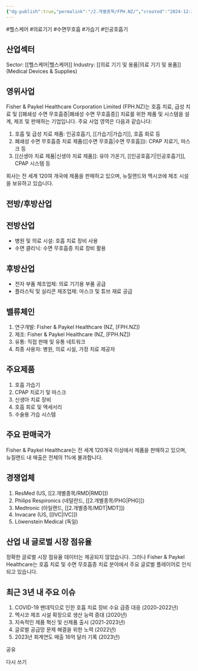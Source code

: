 ```yaml
---
{"dg-publish":true,"permalink":"/2.개별종목/FPH.NZ/","created":"2024-12-24T12:02:42.787+09:00","updated":"2025-06-03T20:05:59.098+09:00"}
---
```


#헬스케어 #의료기기 #수면무호흡 #가습기 #인공호흡기 


## 산업섹터

Sector: [[헬스케어\|헬스케어]]
Industry: [[의료 기기 및 용품\|의료 기기 및 용품]](Medical Devices & Supplies)

## 영위사업

Fisher & Paykel Healthcare Corporation Limited (FPH.NZ)는 호흡 치료, 급성 치료 및 [[폐쇄성 수면 무호흡증\|폐쇄성 수면 무호흡증]] 치료를 위한 제품 및 시스템을 설계, 제조 및 판매하는 기업입니다. 주요 사업 영역은 다음과 같습니다:

1. 호흡 및 급성 치료 제품: 인공호흡기, [[가습기\|가습기]], 호흡 회로 등
2. 폐쇄성 수면 무호흡증 치료 제품([[수면 무호흡\|수면 무호흡]]): CPAP 치료기, 마스크 등
3. [[신생아 치료 제품\|신생아 치료 제품]]: 유아 가온기, [[인공호흡기\|인공호흡기]], CPAP 시스템 등

회사는 전 세계 120여 개국에 제품을 판매하고 있으며, 뉴질랜드와 멕시코에 제조 시설을 보유하고 있습니다.

## 전방/후방산업

## 전방산업

- 병원 및 의료 시설: 호흡 치료 장비 사용
- 수면 클리닉: 수면 무호흡증 치료 장비 활용

## 후방산업

- 전자 부품 제조업체: 의료 기기용 부품 공급
- 플라스틱 및 실리콘 제조업체: 마스크 및 튜브 재료 공급

## 밸류체인

1. 연구개발: Fisher & Paykel Healthcare (NZ, [FPH.NZ])
2. 제조: Fisher & Paykel Healthcare (NZ, [FPH.NZ])
3. 유통: 직접 판매 및 유통 네트워크
4. 최종 사용자: 병원, 의료 시설, 가정 치료 제공자

## 주요제품

1. 호흡 가습기
2. CPAP 치료기 및 마스크
3. 신생아 치료 장비
4. 호흡 회로 및 액세서리
5. 수술용 가습 시스템

## 주요 판매국가

Fisher & Paykel Healthcare는 전 세계 120개국 이상에서 제품을 판매하고 있으며, 뉴질랜드 내 매출은 전체의 1%에 불과합니다.

## 경쟁업체

1. ResMed (US, [[2.개별종목/RMD\|RMD]])
2. Philips Respironics (네덜란드, [[2.개별종목/PHG\|PHG]])
3. Medtronic (아일랜드, [[2.개별종목/MDT\|MDT]])
4. Invacare (US, [[IVC\|IVC]])
5. Löwenstein Medical (독일)

## 산업 내 글로벌 시장 점유율

정확한 글로벌 시장 점유율 데이터는 제공되지 않았습니다. 그러나 Fisher & Paykel Healthcare는 호흡 치료 및 수면 무호흡증 치료 분야에서 주요 글로벌 플레이어로 인식되고 있습니다.

## 최근 3년 내 주요 이슈

1. COVID-19 팬데믹으로 인한 호흡 치료 장비 수요 급증 대응 (2020-2022년)
2. 멕시코 제조 시설 확장으로 생산 능력 증대 (2020년)
3. 지속적인 제품 혁신 및 신제품 출시 (2021-2023년)
4. 글로벌 공급망 문제 해결을 위한 노력 (2022년)
5. 2023년 회계연도 매출 16억 달러 기록 (2023년)

공유

다시 쓰기